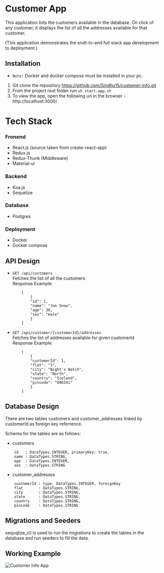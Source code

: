 # Customer App 

This application lists the customers available in the database. On click of any customer, it displays the list of all the addresses available for that customer.

(This application demonstrates the endt-to-end full stack app development to deployment.)
## Installation
- `Note:` Docker and docker compose must be installed in your pc.

1. Git clone the repository https://github.com/Sindhu15/customer-info.git
2. From the project root folder run `sh start-app.sh`
2. To view the app, open the following url in the browser - http://localhost:3000/

# Tech Stack

### Fronend
- React.js (source taken from create-react-app)
- Redux.js
- Redux-Thunk (Middleware)
- Material-ui

### Backend

- Koa.js
- Sequelize

### Database
- Postgres

### Deployment

- Docker
- Docker compose

## API Design

- `GET /api/customers` \
    Fetches the list of all the customers \
    Response Example:
    ```
        [
            {
            "id": 1,
            "name": "Jon Snow",
            "age": 30,
            "sex": "male"
            }
        ]
    ```
- `GET /api/customer/{customerId}/addresses` \
Fetches the list of addresses available for given customerId\
Response Example:
    ```
        [
            {
            "customerId": 1,
            "flat": "1",
            "city": "Night's Watch",
            "state": "North",
            "country": "Iceland",
            "pincode": "096541"
            }
        ]
    ```
## Database Design
There are two tables customers and customer_addresses linked by customerId as foreign key referrence.

Schema for the tables are as follows:

- customers
```
    id   : DataTypes.INTEGER, primaryKey: true,
    name : DataTypes.STRING,
    age  : DataTypes.INTEGER,
    sex  : DataTypes.STRING
```
- customer_addresses
```
    customerId : type: DataTypes.INTEGER, foreignKey  
    flat       : DataTypes.STRING,
    city       : DataTypes.STRING,
    state      : DataTypes.STRING,
    country    : DataTypes.STRING,
    pincode    : DataTypes.STRING
```


## Migrations and Seeders
sequqlize_cli is used to run the migrations to create the tables in the database and run seeders to fill the data.

## Working Example

![Customer Info App](https://www.loom.com/share/f3c3e709a4bd46099cf63910593a09bc)
